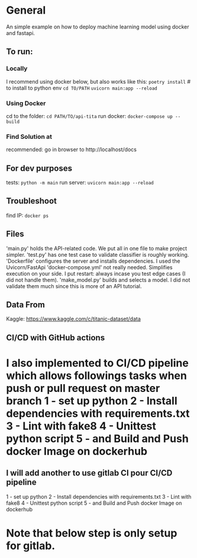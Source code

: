 # General
An simple example on how to deploy machine learning model using docker and fastapi.

## To run:
### Locally
I recommend using docker below, but also works like this:
`poetry install` # to install to python env
`cd TO/PATH`
`uvicorn main:app --reload`

### Using Docker
cd to the folder: `cd PATH/TO/api-tita`
run docker: `docker-compose up --build`

### Find Solution at
recommended: go in browser to http://localhost/docs 

## For dev purposes
tests: `python -m main`
run server: `uvicorn main:app --reload`

## Troubleshoot
find IP: `docker ps`

## Files
'main.py' holds the API-related code. We put all in one file to make project simpler.
'test.py' has one test case to validate classifier is roughly working.
'Dockerfile' configures the server and installs dependencies. I used the Uvicorn/FastApi
'docker-compose.yml' not really needed. Simplifies execution on your side. I put restart: always incase you test edge cases (I did not handle them). 
'make_model.py' builds and selects a model. I did not validate them much since this is more of an API tutorial.

## Data From
Kaggle: https://www.kaggle.com/c/titanic-dataset/data

## CI/CD with GitHub actions 
I also implemented to CI/CD pipeline which allows followings tasks when push or pull request on master branch
1 - set up python
2 - Install dependencies with requirements.txt
3 - Lint with fake8
4 - Unittest python script
5 - and Build and Push docker Image on dockerhub
=======
## I will add another to use gitlab CI pour CI/CD pipeline
1 - set up python
2 - Install dependencies with requirements.txt
3 - Lint with fake8
4 - Unittest python script
5 - and Build and Push docker Image on dockerhub
# Note that below step is only setup for gitlab. 
